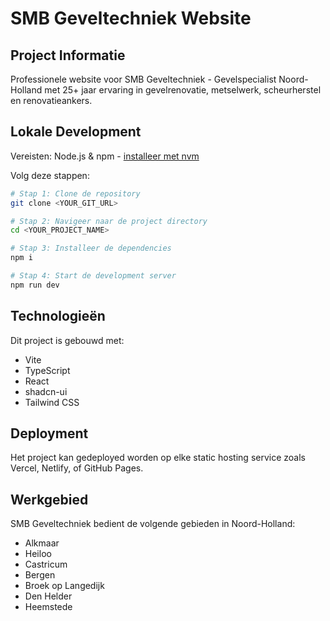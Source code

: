 
# SMB Geveltechniek Website

## Project Informatie

Professionele website voor SMB Geveltechniek - Gevelspecialist Noord-Holland met 25+ jaar ervaring in gevelrenovatie, metselwerk, scheurherstel en renovatieankers.

## Lokale Development

Vereisten: Node.js & npm - [installeer met nvm](https://github.com/nvm-sh/nvm#installing-and-updating)

Volg deze stappen:

```sh
# Stap 1: Clone de repository
git clone <YOUR_GIT_URL>

# Stap 2: Navigeer naar de project directory
cd <YOUR_PROJECT_NAME>

# Stap 3: Installeer de dependencies
npm i

# Stap 4: Start de development server
npm run dev
```

## Technologieën

Dit project is gebouwd met:

- Vite
- TypeScript
- React
- shadcn-ui
- Tailwind CSS

## Deployment

Het project kan gedeployed worden op elke static hosting service zoals Vercel, Netlify, of GitHub Pages.

## Werkgebied

SMB Geveltechniek bedient de volgende gebieden in Noord-Holland:
- Alkmaar
- Heiloo
- Castricum
- Bergen
- Broek op Langedijk
- Den Helder
- Heemstede
